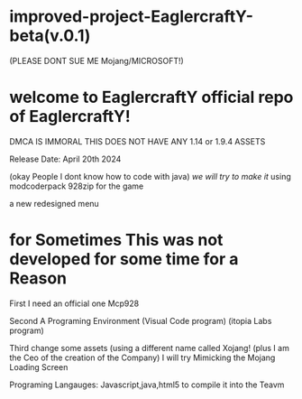 # improved-project-EaglercraftY-beta(v.0.1)
(PLEASE DONT SUE ME Mojang/MICROSOFT!) 

# welcome to EaglercraftY official repo of EaglercraftY!


DMCA IS IMMORAL 
THIS DOES NOT HAVE ANY 1.14 or 1.9.4 ASSETS

Release Date: April  20th 2024

(okay People I dont know how to code with java)
*we will try to make it*
using modcoderpack 928zip for the game 

a new redesigned menu



# for Sometimes This was not developed for some time for a Reason
First I need an official one Mcp928

Second A Programing Environment (Visual Code program) (itopia Labs program)

Third change some assets (using a different name called Xojang! (plus I am the Ceo of the creation of the Company)
I will try Mimicking the Mojang Loading Screen 

Programing Langauges:
Javascript,java,html5
to compile it into the Teavm
